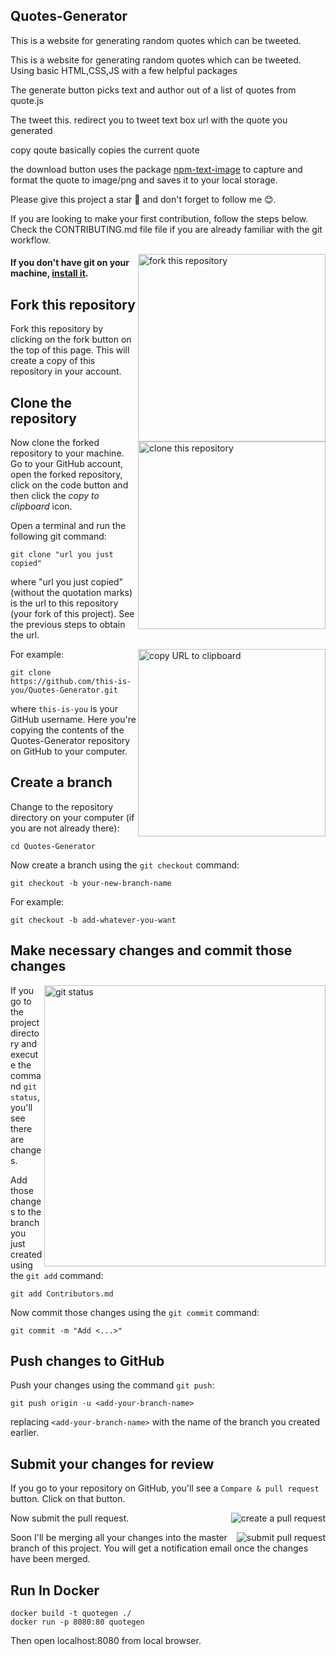 ## Quotes-Generator

This is a website for generating random quotes which can be tweeted.

This is a website for generating random quotes which can be tweeted.
Using basic HTML,CSS,JS with a few helpful packages

The generate button picks text and author out of a list of quotes from quote.js

The tweet this. redirect you to tweet text box url with the quote you generated

copy qoute basically copies the current quote

the download button uses the package [npm-text-image](https://www.npmjs.com/package/text-image) to capture and format the quote to image/png and saves it to your local storage.

Please give this project a star 🌟 and don't forget to follow me 😊.

If you are looking to make your first contribution, follow the steps below.
Check the CONTRIBUTING.md file file if you are already familiar with the git workflow.

<img align="right" width="300" src="https://firstcontributions.github.io/assets/Readme/fork.png" alt="fork this repository" />

#### If you don't have git on your machine, [install it](https://help.github.com/articles/set-up-git/).

## Fork this repository

Fork this repository by clicking on the fork button on the top of this page.
This will create a copy of this repository in your account.

## Clone the repository

<img align="right" width="300" src="https://firstcontributions.github.io/assets/Readme/clone.png" alt="clone this repository" />

Now clone the forked repository to your machine. Go to your GitHub account, open the forked repository, click on the code button and then click the _copy to clipboard_ icon.

Open a terminal and run the following git command:

```
git clone "url you just copied"
```

where "url you just copied" (without the quotation marks) is the url to this repository (your fork of this project). See the previous steps to obtain the url.

<img align="right" width="300" src="https://firstcontributions.github.io/assets/Readme/copy-to-clipboard.png" alt="copy URL to clipboard" />

For example:

```
git clone https://github.com/this-is-you/Quotes-Generator.git
```

where `this-is-you` is your GitHub username. Here you're copying the contents of the Quotes-Generator repository on GitHub to your computer.

## Create a branch

Change to the repository directory on your computer (if you are not already there):

```
cd Quotes-Generator
```

Now create a branch using the `git checkout` command:

```
git checkout -b your-new-branch-name
```

For example:

```
git checkout -b add-whatever-you-want
```

## Make necessary changes and commit those changes

<img align="right" width="450" src="https://firstcontributions.github.io/assets/Readme/git-status.png" alt="git status" />

If you go to the project directory and execute the command `git status`, you'll see there are changes.

Add those changes to the branch you just created using the `git add` command:

```
git add Contributors.md
```

Now commit those changes using the `git commit` command:

```
git commit -m "Add <...>"
```

## Push changes to GitHub

Push your changes using the command `git push`:

```
git push origin -u <add-your-branch-name>
```

replacing `<add-your-branch-name>` with the name of the branch you created earlier.

## Submit your changes for review

If you go to your repository on GitHub, you'll see a `Compare & pull request` button. Click on that button.

<img style="float: right;" src="https://firstcontributions.github.io/assets/Readme/compare-and-pull.png" alt="create a pull request" />

Now submit the pull request.

<img style="float: right;" src="https://firstcontributions.github.io/assets/Readme/submit-pull-request.png" alt="submit pull request" />

Soon I'll be merging all your changes into the master branch of this project. You will get a notification email once the changes have been merged.

## Run In Docker

```
docker build -t quotegen ./
docker run -p 8080:80 quotegen
```

Then open localhost:8080 from local browser.
